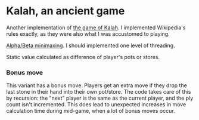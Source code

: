 # Kalah, an ancient game

Another implementation of [the game of Kalah](https://en.wikipedia.org/wiki/Kalah).
I implemented Wikipedia's rules exactly, as they were also what I was
accustomed to playing.

[Alpha/Beta minimaxing](https://en.wikipedia.org/wiki/Alpha%E2%80%93beta_pruning).
I should implemented one level of threading.

Static value calculated as difference of player's pots or stores.

### Bonus move

This variant has a bonus move.
Players get an extra move if they drop the last stone in their
hand into their own pot/store.
The code takes care of this by recursion:
the "next" player is the same as the current player,
and the ply count isn't incremented.
This does lead to unexpected increases in move calculation time
during mid-game, when a lot of bonus moves occur.
